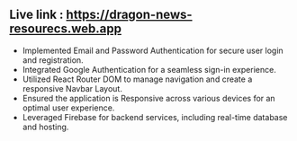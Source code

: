 ## Live link : https://dragon-news-resourecs.web.app


- Implemented Email and Password Authentication for secure user login and registration.
- Integrated Google Authentication for a seamless sign-in experience.
- Utilized React Router DOM to manage navigation and create a responsive Navbar Layout.
- Ensured the application is Responsive across various devices for an optimal user experience.
- Leveraged Firebase for backend services, including real-time database and hosting.
